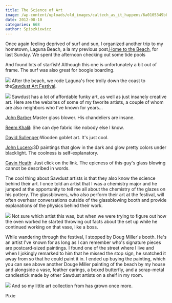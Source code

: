 ```yaml
---
title: The Science of Art
image: /wp-content/uploads/old_images/caltech_as_it_happens/6a0105349b8251970b016768fcbe8f970b.jpg
date: 2012-08-10
categories: 668
author: Spiszkiewicz
---
```



Once again feeling deprived of surf and sun, I organized another trip to my hometown, Laguna Beach, a la my previous post,[Home to the Beach](https://caltech.typepad.com/caltech_as_it_happens/2012/06/beaches-and-barbeques.html), for last Sunday. We spent the afternoon checking out some tide pools

And found lots of starfish! Although this one is unfortunately a bit out of frame. The surf was also great for boogie boarding.


![](/old_images/caltech_as_it_happens/6a0105349b8251970b016768fcc053970b.jpg)
After the beach, we rode Laguna's free trolly down the coast to the[Sawdust Art Festival](https://www.sawdustartfestival.org/).


![](/old_images/caltech_as_it_happens/6a0105349b8251970b017616f188cc970c.jpg)
Sawdust has a lot of affordable funky art, as well as just insanely creative art. Here are the websites of some of my favorite artists, a couple of whom are also neighbors who I've known for years...

[John Barber](https://www.johnbarberglassdesigns.com/gallery.html):Master glass blower. His chandeliers are insane.

[Reem Khalil](https://www.rkhalil.com/): She can dye fabric like nobody else I know.

[David Sullenger](https://woodgobletart.com/about.html):Wooden goblet art. It's just cool.

[John Lucero](https://loosearrow3d.com/galleries/):3D paintings that glow in the dark and glow pretty colors under blacklight. The coolness is self-explanatory.

[Gavin Heath](https://www.artglass.tv/): Just click on the link. The epicness of this guy's glass blowing cannot be described in words.

The cool thing about Sawdust artists is that they also know the science behind their art. I once told an artist that I was a chemistry major and he jumped at the opportunity to tell me all about the chemistry of the glazes on his pottery. The glassblowers, who also perform their art at the festival, will often overhear conversations outside of the glassblowing booth and provide explanations of the physics behind their work.


![](/old_images/caltech_as_it_happens/6a0105349b8251970b017616f20c0f970c.jpg)
Not sure which artist this was, but when we were trying to figure out how the oven worked he started throwing out facts about the set up while he continued working on that vase, like a boss.

While wandering through the festival, I stopped by Doug Miller's booth. He's an artist I've known for as long as I can remember who's signature pieces are postcard-sized paintings. I found one of the street where I live and when I jokingly remarked to him that he missed the stop sign, he snatched it away from so that he could paint it in. I ended up buying the painting, which you can see above another Douge Miller painting of the beach by my house and alongside a vase, feather earings, a boxed butterfly, and a scrap-metal candlestick made by other Sawdust artists on a shelf in my room.


![](/old_images/caltech_as_it_happens/6a0105349b8251970b016768fd938e970b.jpg)
And so my little art collection from has grown once more.

Pixie

